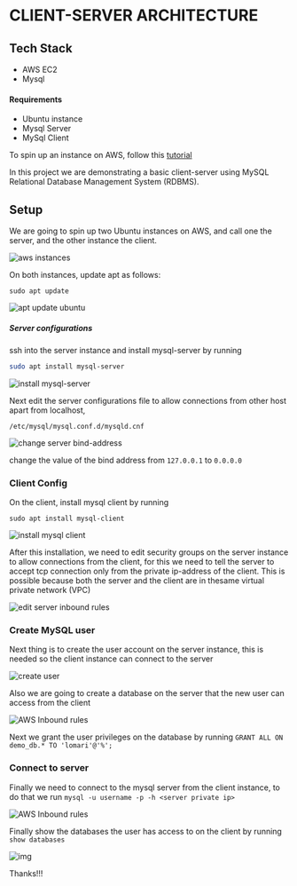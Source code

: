 # CLIENT-SERVER ARCHITECTURE

## Tech Stack

* AWS EC2
* Mysql

#### Requirements

* Ubuntu instance
* Mysql Server
* MySql Client

To spin up an instance on AWS, follow this [tutorial](https://medium.com/nerd-for-tech/how-to-create-a-ubuntu-20-04-server-on-aws-ec2-elastic-cloud-computing-5b423b5bf635 "ubuntu on aws")

In this project we are demonstrating a basic client-server using MySQL Relational Database Management System (RDBMS).

## Setup

We are going to spin up two Ubuntu instances on AWS, and call one the server, and the other instance the client.

![aws instances](./images/servers.png)

On both instances, update apt as follows:

`sudo apt update`

![apt update ubuntu](./images/update.png)

##### Server configurations

ssh into the server instance and install mysql-server by running

```bash
sudo apt install mysql-server
```

![install mysql-server](./images/install-mysql-server.png)

Next edit the server configurations file to allow connections from other host apart from localhost,

```
/etc/mysql/mysql.conf.d/mysqld.cnf
```

![change server bind-address](./images/change-bind-address.png)

change the value of the bind address from `127.0.0.1` to `0.0.0.0`

### Client Config

On the client, install mysql client by running

```
sudo apt install mysql-client
```

![install mysql client](./images/install-client.png)

After this installation, we need to edit security groups on the server instance to allow connections from the client, for this we need to tell the server to accept tcp connection only from the private ip-address of the client. This is possible because both the server and the client are in thesame virtual private network (VPC)

![edit server inbound rules](./images/security.png)

### Create MySQL user

Next thing is to create the user account on the server instance, this is needed so the client instance can connect to the server

![create user](./images/create-user.png)

Also we are going to create a database on the server that the new user can access from the client

![AWS Inbound rules](./images/create-db.png)

Next we grant the user privileges on the database by running `GRANT ALL ON demo_db.* TO 'lomari'@'%';`

### Connect to server

Finally we need to connect to the mysql server from the client instance, to do that we run `mysql -u username -p -h <server private ip>`

![AWS Inbound rules](./images/client-connect.png)

Finally show the databases the user has access to on the client by running `show databases`

![img](.)



Thanks!!!

